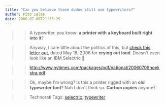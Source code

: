 ```yaml
---
title: "Can you believe these dudes still use typewriters?"
author: Pito Salas
date: 2006-07-09T21:35:29
---
```



>>

>> A typewriter, you know: **a printer with a keyboard built right into it**?

>>

>> Anyway, I care little about the politics of this, but [check this letter
out](<http://www.nytimes.com/packages/pdf/national/20060709hoekstra.pdf>),
dated May 18, 2006 for **crying out loud**. Doesn't even look like an IBM
Selectric 🙂

>>

>> <http://www.nytimes.com/packages/pdf/national/20060709hoekstra.pdf>

>>

>> Ok, maybe I'm wrong? Is this a printer rigged with an **old typewriter
font**? Nah I don't think so. **Carbon copies** anyone?

>>

>> Technorati Tags: [selectric](<http://www.technorati.com/tag/selectric>),
[typewriter](<http://www.technorati.com/tag/typewriter>)


